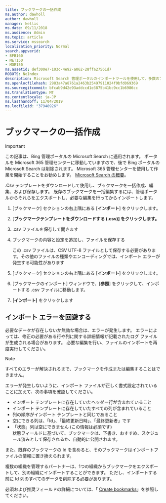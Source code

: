 ```yaml
---
title: ブックマークの一括作成
ms.author: dawholl
author: dawholl
manager: kellis
ms.date: 09/11/2018
ms.audience: Admin
ms.topic: article
ms.service: mssearch
localization_priority: Normal
search.appverid:
- BFB160
- MET150
- MOE150
ms.assetid: def300e7-103c-4e92-a062-28ffa27561d7
ROBOTS: NoIndex
description: Microsoft Search 管理ポータルのインポートツールを使用して、多数のブックマークを一度に作成する
ms.openlocfilehash: 2983a47a8761a2463b25497911024f9bfd069369
ms.sourcegitcommit: bfcab9d42e93addccd1e3875b41bc9cc1b6986cc
ms.translationtype: MT
ms.contentlocale: ja-JP
ms.lasthandoff: 11/04/2019
ms.locfileid: "37948926"
---
```

# <a name="bulk-create-bookmarks"></a>ブックマークの一括作成

> [!IMPORTANT]
> この記事は、Bing 管理ポータルの Microsoft Search に適用されます。 ポータルを Microsoft 365 管理センターに移動していますので、後で Bing ポータルの Microsoft Search は削除されます。 Microsoft 365 管理センターを使用して作業を開始することをお勧めします。 [Microsoft Search の概要](overview-microsoft-search.md)。
    
.Csv テンプレートをダウンロードして使用し、ブックマークを一括作成、編集、および保存します。 既存のブックマークを一括編集するには、管理ポータルからそれらをエクスポートし、必要な編集を行ってからインポートします。
  
1. [ブックマーク] セクションの右上隅にある [**インポート**] をクリックします。
    
2. [**ブックマークテンプレートをダウンロードする (.csv)] をクリックします。**
    
3. .csv ファイルを保存して開きます
    
4. ブックマークの内容と設定を追加し、ファイルを保存する

    この .csv ファイルは、CSV UTF-8 ファイルとして保存する必要があります。その他のファイルの種類やエンコーディングでは、インポート エラーが発生する可能性があります
    
5. [ブックマーク] セクションの右上隅にある [**インポート**] をクリックします。
    
6. [ブックマークのインポート] ウィンドウで、[**参照**] をクリックして、インポートする .csv ファイルに移動します。 
    
7. **[インポート]** をクリックします

## <a name="prevent-import-errors"></a>インポート エラーを回避する      
必要なデータが存在しないか無効な場合は、エラーが発生します。 エラーによっては、修正の必要がある行や列に関する詳細情報が記載されたログ ファイルが生成される場合があります。 必要な編集を行い、ファイルのインポートを再度実行してください。

> [!NOTE]
> すべてのエラーが解決されるまで、ブックマークを作成または編集することはできません。 

エラーが発生しないように、インポート ファイルが正しく書式設定されていることに加えて、次の事項を確認してください。
- インポート テンプレートに存在していたヘッダー行が含まれていること
- インポート テンプレートに存在していたすべての列が含まれていること
- 列の順序がインポート テンプレートと同じであること
- 空にできる列は、「Id」、「最終更新日時」、「最終更新者」です
- 「状態」列は空にできません (この情報は必須です)  
状態フィールドに基づいて、ブックマークは、下書き、おすすめ、スケジュール済みとして保存されるか、自動的に公開されます。

また、既存のブックマークの Id を含めると、そのブックマークはインポートファイルの情報に置き換えられます。

複数の組織を管理するパートナーは、1つの組織からブックマークをエクスポートして、別の組織にインポートすることができます。 ただし、インポートする前に Id 列のすべてのデータを削除する必要があります。

必須および推奨フィールドの詳細については、「 [Create bookmarks](create-bookmarks.md)」を参照してください。
